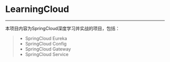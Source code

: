 # LearningCloud
------

本项目内容为SpringCloud深度学习并实战的项目，包括：

> * SpringCloud Eureka
> * SpringCloud Config
> * SpringCloud Gateway
> * SpringCloud Service